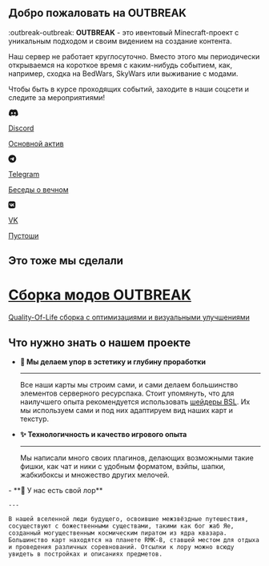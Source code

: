## Добро пожаловать на OUTBREAK
:outbreak-outbreak: **OUTBREAK** - это ивентовый Minecraft-проект с уникальным подходом и своим видением на создание контента. 

Наш сервер не работает круглосуточно. Вместо этого мы периодически открываемся на короткое время с каким-нибудь событием, как, например, сходка на BedWars, SkyWars или выживание с модами.

Чтобы быть в курсе проходящих событий, заходите в наши соцсети и следите за мероприятиями!

<div class="grid cards social-cards">
  
  <a href="https://discord.gg/fhgkRff" target="_blank" style="--bg: #7289da">
    <svg xmlns="http://www.w3.org/2000/svg" fill="currentColor" height="16" width="20" viewBox="0 0 640 512"><!--!Font Awesome Free 6.5.1 by @fontawesome - https://fontawesome.com License - https://fontawesome.com/license/free Copyright 2023 Fonticons, Inc.--><path d="M524.5 69.8a1.5 1.5 0 0 0 -.8-.7A485.1 485.1 0 0 0 404.1 32a1.8 1.8 0 0 0 -1.9 .9 337.5 337.5 0 0 0 -14.9 30.6 447.8 447.8 0 0 0 -134.4 0 309.5 309.5 0 0 0 -15.1-30.6 1.9 1.9 0 0 0 -1.9-.9A483.7 483.7 0 0 0 116.1 69.1a1.7 1.7 0 0 0 -.8 .7C39.1 183.7 18.2 294.7 28.4 404.4a2 2 0 0 0 .8 1.4A487.7 487.7 0 0 0 176 479.9a1.9 1.9 0 0 0 2.1-.7A348.2 348.2 0 0 0 208.1 430.4a1.9 1.9 0 0 0 -1-2.6 321.2 321.2 0 0 1 -45.9-21.9 1.9 1.9 0 0 1 -.2-3.1c3.1-2.3 6.2-4.7 9.1-7.1a1.8 1.8 0 0 1 1.9-.3c96.2 43.9 200.4 43.9 295.5 0a1.8 1.8 0 0 1 1.9 .2c2.9 2.4 6 4.9 9.1 7.2a1.9 1.9 0 0 1 -.2 3.1 301.4 301.4 0 0 1 -45.9 21.8 1.9 1.9 0 0 0 -1 2.6 391.1 391.1 0 0 0 30 48.8 1.9 1.9 0 0 0 2.1 .7A486 486 0 0 0 610.7 405.7a1.9 1.9 0 0 0 .8-1.4C623.7 277.6 590.9 167.5 524.5 69.8zM222.5 337.6c-29 0-52.8-26.6-52.8-59.2S193.1 219.1 222.5 219.1c29.7 0 53.3 26.8 52.8 59.2C275.3 311 251.9 337.6 222.5 337.6zm195.4 0c-29 0-52.8-26.6-52.8-59.2S388.4 219.1 417.9 219.1c29.7 0 53.3 26.8 52.8 59.2C470.7 311 447.5 337.6 417.9 337.6z"/></svg>
    <p>Discord</p>
    <p class="sub">Основной актив</p>
  </a>
  <a href="https://t.me/+voFbjhVPjq1jMzky" target="_blank" style="--bg: #0088cc">
    <svg xmlns="http://www.w3.org/2000/svg" fill="currentColor" height="16" width="15.5" viewBox="0 0 496 512"><!--!Font Awesome Free 6.5.1 by @fontawesome - https://fontawesome.com License - https://fontawesome.com/license/free Copyright 2023 Fonticons, Inc.--><path d="M248 8C111 8 0 119 0 256S111 504 248 504 496 393 496 256 385 8 248 8zM363 176.7c-3.7 39.2-19.9 134.4-28.1 178.3-3.5 18.6-10.3 24.8-16.9 25.4-14.4 1.3-25.3-9.5-39.3-18.7-21.8-14.3-34.2-23.2-55.3-37.2-24.5-16.1-8.6-25 5.3-39.5 3.7-3.8 67.1-61.5 68.3-66.7 .2-.7 .3-3.1-1.2-4.4s-3.6-.8-5.1-.5q-3.3 .7-104.6 69.1-14.8 10.2-26.9 9.9c-8.9-.2-25.9-5-38.6-9.1-15.5-5-27.9-7.7-26.8-16.3q.8-6.7 18.5-13.7 108.4-47.2 144.6-62.3c68.9-28.6 83.2-33.6 92.5-33.8 2.1 0 6.6 .5 9.6 2.9a10.5 10.5 0 0 1 3.5 6.7A43.8 43.8 0 0 1 363 176.7z"/></svg>
    <p>Telegram</p>
    <p class="sub">Беседы о вечном</p>
  </a>
  <a href="https://vk.com/outbreak_mc" target="_blank" style="--bg: #0077FF">
    <svg xmlns="http://www.w3.org/2000/svg" fill="currentColor" height="16" width="14" viewBox="0 0 448 512"><!--!Font Awesome Free 6.5.1 by @fontawesome - https://fontawesome.com License - https://fontawesome.com/license/free Copyright 2023 Fonticons, Inc.--><path d="M31.5 63.5C0 95 0 145.7 0 247V265C0 366.3 0 417 31.5 448.5C63 480 113.7 480 215 480H233C334.3 480 385 480 416.5 448.5C448 417 448 366.3 448 265V247C448 145.7 448 95 416.5 63.5C385 32 334.3 32 233 32H215C113.7 32 63 32 31.5 63.5zM75.6 168.3H126.7C128.4 253.8 166.1 290 196 297.4V168.3H244.2V242C273.7 238.8 304.6 205.2 315.1 168.3H363.3C359.3 187.4 351.5 205.6 340.2 221.6C328.9 237.6 314.5 251.1 297.7 261.2C316.4 270.5 332.9 283.6 346.1 299.8C359.4 315.9 369 334.6 374.5 354.7H321.4C316.6 337.3 306.6 321.6 292.9 309.8C279.1 297.9 262.2 290.4 244.2 288.1V354.7H238.4C136.3 354.7 78 284.7 75.6 168.3z"/></svg>
    <p>VK</p>
    <p class="sub">Пустоши</p>
  </a>

</div>

## Это тоже мы сделали

<div class="grid cards">
  <a class="img-btn" href="/modpack/" style="--bg: url(../../assets/modpack/aesthetics/particle-rain-snow.webp)">
    <h1>Сборка модов OUTBREAK</h1>
    <p>Quality-Of-Life сборка с оптимизациями и визуальными улучшениями</p>
  </a>
</div>

## Что нужно знать о нашем проекте

<div class="grid cards align-link-down" markdown>

  - **🌸 Мы делаем упор в эстетику и глубину проработки**

    ---

    Все наши карты мы строим сами, и сами делаем большинство элементов серверного ресурспака. Стоит упомянуть, что для наилучшего опыта рекомендуется использовать [шейдеры BSL](https://bitslablab.com/bslshaders/#download). Их мы используем сами и под них адаптируем вид наших карт и текстур.

  - **✨ Технологичность и качество игрового опыта**

    ---

    Мы написали много своих плагинов, делающих возможными такие фишки, как чат и ники с удобным форматом, вэйпы, шапки, жабкибоксы и множество других мелочей.

</div>
<div class="grid cards align-link-down" markdown>
  - 
    **🌌 У нас есть свой лор**

    ---

    В нашей вселенной люди будущего, освоившие межзвёздные путешествия, сосуществуют с божественными существами, такими как бог жаб Яе, созданный могущественным космическим пиратом из ядра квазара. Большинство карт находятся на планете RMK-8, ставшей местом для отдыха и проведения различных соревнований. Отсылки к лору можно всюду увидеть в постройках и описаниях предметов.
</div>
